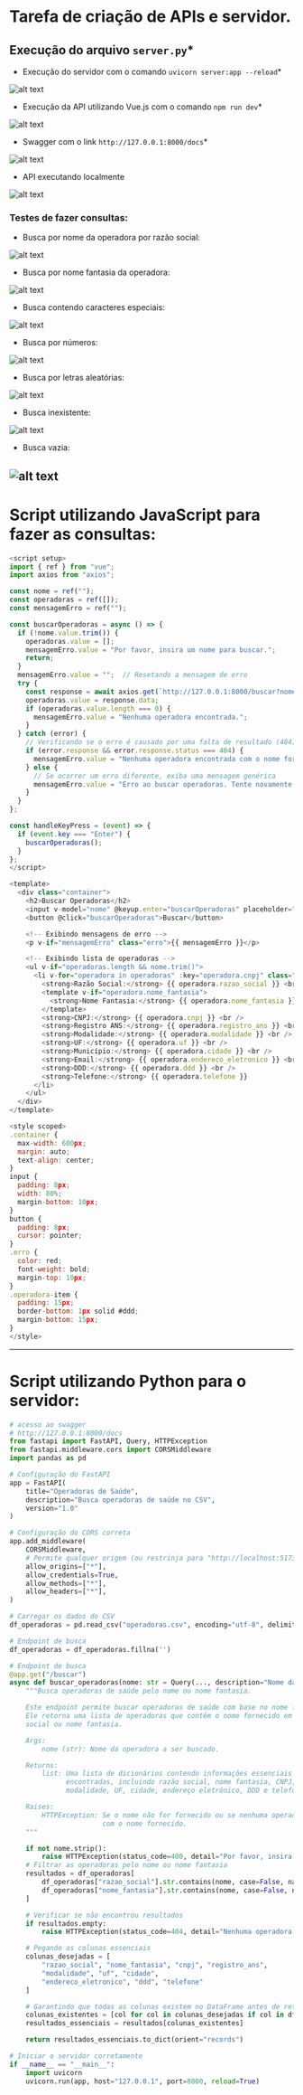 # Tarefa de criação de APIs e servidor.

## Execução do arquivo `server.py`*

* Execução do servidor com o comando `uvicorn server:app --reload`*

![alt text](/test_api/imagens_api/image.png)

* Execução da API utilizando Vue.js com o comando `npm run dev`*

![alt text](/test_api/imagens_api/image-1.png)

* Swagger com o link `http://127.0.0.1:8000/docs`*

![alt text](/test_api/imagens_api/image-2.png)

* API executando localmente

![alt text](/test_api/imagens_api/image-3.png)

### Testes de fazer consultas:

* Busca por nome da operadora por razão social:

![alt text](/test_api/imagens_api/image-4.png)

* Busca por nome fantasia da operadora:

![alt text](/test_api/imagens_api/image-5.png)

* Busca contendo caracteres especiais:

![alt text](/test_api/imagens_api/image-6.png)

* Busca por números:

![alt text](/test_api/imagens_api/image-7.png)

* Busca por letras aleatórias:

![alt text](/test_api/imagens_api/image-8.png)

* Busca inexistente:

![alt text](/test_api/imagens_api/image-9.png)

* Busca vazia:

![alt text](/test_api/imagens_api/image-10.png)
---


# Script utilizando JavaScript para fazer as consultas:

```javascript
<script setup>
import { ref } from "vue";
import axios from "axios";

const nome = ref("");
const operadoras = ref([]);
const mensagemErro = ref("");

const buscarOperadoras = async () => {
  if (!nome.value.trim()) {
    operadoras.value = [];
    mensagemErro.value = "Por favor, insira um nome para buscar.";
    return;
  }
  mensagemErro.value = "";  // Resetando a mensagem de erro
  try {
    const response = await axios.get(`http://127.0.0.1:8000/buscar?nome=${nome.value}`);
    operadoras.value = response.data;
    if (operadoras.value.length === 0) {
      mensagemErro.value = "Nenhuma operadora encontrada.";
    }
  } catch (error) {
    // Verificando se o erro é causado por uma falta de resultado (404)
    if (error.response && error.response.status === 404) {
      mensagemErro.value = "Nenhuma operadora encontrada com o nome fornecido.";
    } else {
      // Se ocorrer um erro diferente, exiba uma mensagem genérica
      mensagemErro.value = "Erro ao buscar operadoras. Tente novamente mais tarde.";
    }
  }
};

const handleKeyPress = (event) => {
  if (event.key === "Enter") {
    buscarOperadoras();
  }
};
</script>

<template>
  <div class="container">
    <h2>Buscar Operadoras</h2>
    <input v-model="nome" @keyup.enter="buscarOperadoras" placeholder="Digite o nome da operadora..." />
    <button @click="buscarOperadoras">Buscar</button>

    <!-- Exibindo mensagens de erro -->
    <p v-if="mensagemErro" class="erro">{{ mensagemErro }}</p>

    <!-- Exibindo lista de operadoras -->
    <ul v-if="operadoras.length && nome.trim()">
      <li v-for="operadora in operadoras" :key="operadora.cnpj" class="operadora-item">
        <strong>Razão Social:</strong> {{ operadora.razao_social }} <br />
        <template v-if="operadora.nome_fantasia">
          <strong>Nome Fantasia:</strong> {{ operadora.nome_fantasia }} <br />
        </template>
        <strong>CNPJ:</strong> {{ operadora.cnpj }} <br />
        <strong>Registro ANS:</strong> {{ operadora.registro_ans }} <br />
        <strong>Modalidade:</strong> {{ operadora.modalidade }} <br />
        <strong>UF:</strong> {{ operadora.uf }} <br />
        <strong>Município:</strong> {{ operadora.cidade }} <br />
        <strong>Email:</strong> {{ operadora.endereco_eletronico }} <br />
        <strong>DDD:</strong> {{ operadora.ddd }} <br />
        <strong>Telefone:</strong> {{ operadora.telefone }}
      </li>
    </ul>
  </div>
</template>

<style scoped>
.container {
  max-width: 600px;
  margin: auto;
  text-align: center;
}
input {
  padding: 8px;
  width: 80%;
  margin-bottom: 10px;
}
button {
  padding: 8px;
  cursor: pointer;
}
.erro {
  color: red;
  font-weight: bold;
  margin-top: 10px;
}
.operadora-item {
  padding: 15px;
  border-bottom: 1px solid #ddd;
  margin-bottom: 15px;
}
</style>
```

---

# Script utilizando Python para o servidor:

```python
# acesso ao swagger
# http://127.0.0.1:8000/docs
from fastapi import FastAPI, Query, HTTPException
from fastapi.middleware.cors import CORSMiddleware
import pandas as pd

# Configuração do FastAPI
app = FastAPI(
    title="Operadoras de Saúde",
    description="Busca operadoras de saúde no CSV",
    version="1.0"
)

# Configuração do CORS correta
app.add_middleware(
    CORSMiddleware,
    # Permite qualquer origem (ou restrinja para "http://localhost:5173")
    allow_origins=["*"],
    allow_credentials=True,
    allow_methods=["*"],
    allow_headers=["*"],
)

# Carregar os dados do CSV
df_operadoras = pd.read_csv("operadoras.csv", encoding="utf-8", delimiter=";")

# Endpoint de busca
df_operadoras = df_operadoras.fillna('')

# Endpoint de busca
@app.get("/buscar")
async def buscar_operadoras(nome: str = Query(..., description="Nome da operadora")):
    """Busca operadoras de saúde pelo nome ou nome fantasia.

    Este endpoint permite buscar operadoras de saúde com base no nome fornecido.
    Ele retorna uma lista de operadoras que contêm o nome fornecido em sua razão
    social ou nome fantasia.

    Args:
        nome (str): Nome da operadora a ser buscado.

    Returns:
        list: Uma lista de dicionários contendo informações essenciais das operadoras
              encontradas, incluindo razão social, nome fantasia, CNPJ, registro ANS,
              modalidade, UF, cidade, endereço eletrônico, DDD e telefone.

    Raises:
        HTTPException: Se o nome não for fornecido ou se nenhuma operadora for encontrada
                       com o nome fornecido.
    """

    if not nome.strip():
        raise HTTPException(status_code=400, detail="Por favor, insira um nome para buscar.")
    # Filtrar as operadoras pelo nome ou nome fantasia
    resultados = df_operadoras[
        df_operadoras["razao_social"].str.contains(nome, case=False, na=False, regex=False) |
        df_operadoras["nome_fantasia"].str.contains(nome, case=False, na=False, regex=False)
    ]

    # Verificar se não encontrou resultados
    if resultados.empty:
        raise HTTPException(status_code=404, detail="Nenhuma operadora encontrada com o nome fornecido.")

    # Pegando as colunas essenciais
    colunas_desejadas = [
        "razao_social", "nome_fantasia", "cnpj", "registro_ans",
        "modalidade", "uf", "cidade",
        "endereco_eletronico", "ddd", "telefone"
    ]

    # Garantindo que todas as colunas existem no DataFrame antes de retornar
    colunas_existentes = [col for col in colunas_desejadas if col in df_operadoras.columns]
    resultados_essenciais = resultados[colunas_existentes]

    return resultados_essenciais.to_dict(orient="records")

# Iniciar o servidor corretamente
if __name__ == "__main__":
    import uvicorn
    uvicorn.run(app, host="127.0.0.1", port=8000, reload=True)
```